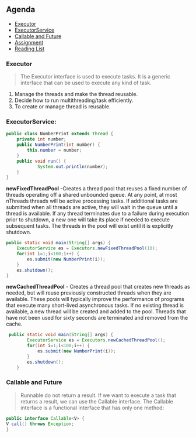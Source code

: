 ## Agenda   
- [Executor](#executor)
- [ExecutorService](#executorService)
- [Callable and Future](#callable-and-future)
- [Assignment](#assignment)
- [Reading List](#reading-list)


### Executor
>The Executor interface is used to execute tasks. It is a generic interface that can be used to execute any kind of task.

1. Manage the threads and make the thread reusable.
2. Decide how to run multithreading/task efficiently.
3. To create or manage thread is reusable.

### ExecutorService:
```java
public class NumberPrint extends Thread {
    private int number;
    public NumberPrint(int number) {
        this.number = number;
    }
    public void run() {
            System.out.println(number);
    }
}
```
**newFixedThreadPool** -Creates a thread pool that reuses a fixed number of threads operating off a shared unbounded queue. At any point, at most nThreads threads will be active processing tasks. If additional tasks are submitted when all threads are active, they will wait in the queue until a thread is available. If any thread terminates due to a failure during execution prior to shutdown, a new one will take its place if needed to execute subsequent tasks. The threads in the pool will exist until it is explicitly shutdown.
```java
public static void main(String[] args) {
    ExecutorService es = Executors.newFixedThreadPool(10);
    for(int i=1;i<100;i++) {
        es.submit(new NumberPrint(i));
    }
    es.shutdown();
}
```
**newCachedThreadPool** - Creates a thread pool that creates new threads as needed, but will reuse previously constructed threads when they are available. These pools will typically improve the performance of programs that execute many short-lived asynchronous tasks. If no existing thread is available, a new thread will be created and added to the pool. Threads that have not been used for sixty seconds are terminated and removed from the cache.
```java
 public static void main(String[] args) {
        ExecutorService es = Executors.newCachedThreadPool();
        for(int i=1;i<100;i++) {
            es.submit(new NumberPrint(i));
        }
        es.shutdown();
    }
```

### Callable and Future
>Runnable do not return a result. If we want to execute a task that returns a result, we can use the Callable interface. The Callable interface is a functional interface that has only one method:

```java
public interface Callable<V> {
V call() throws Exception;
}
```



